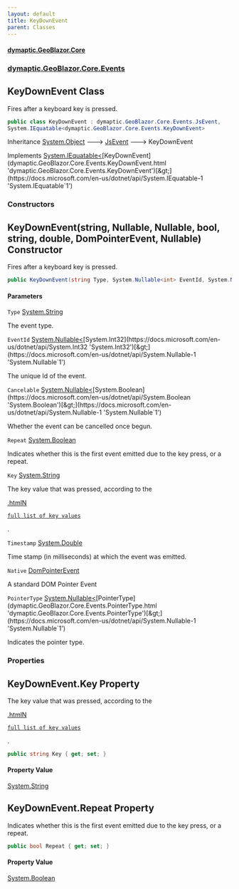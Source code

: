 ```yaml
---
layout: default
title: KeyDownEvent
parent: Classes
---
```

#### [dymaptic.GeoBlazor.Core](index.html 'index')
### [dymaptic.GeoBlazor.Core.Events](index.html#dymaptic.GeoBlazor.Core.Events 'dymaptic.GeoBlazor.Core.Events')

## KeyDownEvent Class

Fires after a keyboard key is pressed.

```csharp
public class KeyDownEvent : dymaptic.GeoBlazor.Core.Events.JsEvent,
System.IEquatable<dymaptic.GeoBlazor.Core.Events.KeyDownEvent>
```

Inheritance [System.Object](https://docs.microsoft.com/en-us/dotnet/api/System.Object 'System.Object') &#129106; [JsEvent](dymaptic.GeoBlazor.Core.Events.JsEvent.html 'dymaptic.GeoBlazor.Core.Events.JsEvent') &#129106; KeyDownEvent

Implements [System.IEquatable&lt;](https://docs.microsoft.com/en-us/dotnet/api/System.IEquatable-1 'System.IEquatable`1')[KeyDownEvent](dymaptic.GeoBlazor.Core.Events.KeyDownEvent.html 'dymaptic.GeoBlazor.Core.Events.KeyDownEvent')[&gt;](https://docs.microsoft.com/en-us/dotnet/api/System.IEquatable-1 'System.IEquatable`1')
### Constructors

<a name='dymaptic.GeoBlazor.Core.Events.KeyDownEvent.KeyDownEvent(string,System.Nullable_int_,System.Nullable_bool_,bool,string,double,dymaptic.GeoBlazor.Core.Events.DomPointerEvent,System.Nullable_dymaptic.GeoBlazor.Core.Events.PointerType_)'></a>

## KeyDownEvent(string, Nullable<int>, Nullable<bool>, bool, string, double, DomPointerEvent, Nullable<PointerType>) Constructor

Fires after a keyboard key is pressed.

```csharp
public KeyDownEvent(string Type, System.Nullable<int> EventId, System.Nullable<bool> Cancelable, bool Repeat, string Key, double Timestamp, dymaptic.GeoBlazor.Core.Events.DomPointerEvent Native, System.Nullable<dymaptic.GeoBlazor.Core.Events.PointerType> PointerType);
```
#### Parameters

<a name='dymaptic.GeoBlazor.Core.Events.KeyDownEvent.KeyDownEvent(string,System.Nullable_int_,System.Nullable_bool_,bool,string,double,dymaptic.GeoBlazor.Core.Events.DomPointerEvent,System.Nullable_dymaptic.GeoBlazor.Core.Events.PointerType_).Type'></a>

`Type` [System.String](https://docs.microsoft.com/en-us/dotnet/api/System.String 'System.String')

The event type.

<a name='dymaptic.GeoBlazor.Core.Events.KeyDownEvent.KeyDownEvent(string,System.Nullable_int_,System.Nullable_bool_,bool,string,double,dymaptic.GeoBlazor.Core.Events.DomPointerEvent,System.Nullable_dymaptic.GeoBlazor.Core.Events.PointerType_).EventId'></a>

`EventId` [System.Nullable&lt;](https://docs.microsoft.com/en-us/dotnet/api/System.Nullable-1 'System.Nullable`1')[System.Int32](https://docs.microsoft.com/en-us/dotnet/api/System.Int32 'System.Int32')[&gt;](https://docs.microsoft.com/en-us/dotnet/api/System.Nullable-1 'System.Nullable`1')

The unique Id of the event.

<a name='dymaptic.GeoBlazor.Core.Events.KeyDownEvent.KeyDownEvent(string,System.Nullable_int_,System.Nullable_bool_,bool,string,double,dymaptic.GeoBlazor.Core.Events.DomPointerEvent,System.Nullable_dymaptic.GeoBlazor.Core.Events.PointerType_).Cancelable'></a>

`Cancelable` [System.Nullable&lt;](https://docs.microsoft.com/en-us/dotnet/api/System.Nullable-1 'System.Nullable`1')[System.Boolean](https://docs.microsoft.com/en-us/dotnet/api/System.Boolean 'System.Boolean')[&gt;](https://docs.microsoft.com/en-us/dotnet/api/System.Nullable-1 'System.Nullable`1')

Whether the event can be cancelled once begun.

<a name='dymaptic.GeoBlazor.Core.Events.KeyDownEvent.KeyDownEvent(string,System.Nullable_int_,System.Nullable_bool_,bool,string,double,dymaptic.GeoBlazor.Core.Events.DomPointerEvent,System.Nullable_dymaptic.GeoBlazor.Core.Events.PointerType_).Repeat'></a>

`Repeat` [System.Boolean](https://docs.microsoft.com/en-us/dotnet/api/System.Boolean 'System.Boolean')

Indicates whether this is the first event emitted due to the key press, or a repeat.

<a name='dymaptic.GeoBlazor.Core.Events.KeyDownEvent.KeyDownEvent(string,System.Nullable_int_,System.Nullable_bool_,bool,string,double,dymaptic.GeoBlazor.Core.Events.DomPointerEvent,System.Nullable_dymaptic.GeoBlazor.Core.Events.PointerType_).Key'></a>

`Key` [System.String](https://docs.microsoft.com/en-us/dotnet/api/System.String 'System.String')

The key value that was pressed, according to the  
<a target="_blank" href="https://developer.mozilla.org/en-US/docs/Web/API/UI_Events/Keyboard_event_key_values">
  
   .htmlN
  
    full list of key values
  
</a>  
.

<a name='dymaptic.GeoBlazor.Core.Events.KeyDownEvent.KeyDownEvent(string,System.Nullable_int_,System.Nullable_bool_,bool,string,double,dymaptic.GeoBlazor.Core.Events.DomPointerEvent,System.Nullable_dymaptic.GeoBlazor.Core.Events.PointerType_).Timestamp'></a>

`Timestamp` [System.Double](https://docs.microsoft.com/en-us/dotnet/api/System.Double 'System.Double')

Time stamp (in milliseconds) at which the event was emitted.

<a name='dymaptic.GeoBlazor.Core.Events.KeyDownEvent.KeyDownEvent(string,System.Nullable_int_,System.Nullable_bool_,bool,string,double,dymaptic.GeoBlazor.Core.Events.DomPointerEvent,System.Nullable_dymaptic.GeoBlazor.Core.Events.PointerType_).Native'></a>

`Native` [DomPointerEvent](dymaptic.GeoBlazor.Core.Events.DomPointerEvent.html 'dymaptic.GeoBlazor.Core.Events.DomPointerEvent')

A standard DOM Pointer Event

<a name='dymaptic.GeoBlazor.Core.Events.KeyDownEvent.KeyDownEvent(string,System.Nullable_int_,System.Nullable_bool_,bool,string,double,dymaptic.GeoBlazor.Core.Events.DomPointerEvent,System.Nullable_dymaptic.GeoBlazor.Core.Events.PointerType_).PointerType'></a>

`PointerType` [System.Nullable&lt;](https://docs.microsoft.com/en-us/dotnet/api/System.Nullable-1 'System.Nullable`1')[PointerType](dymaptic.GeoBlazor.Core.Events.PointerType.html 'dymaptic.GeoBlazor.Core.Events.PointerType')[&gt;](https://docs.microsoft.com/en-us/dotnet/api/System.Nullable-1 'System.Nullable`1')

Indicates the pointer type.
### Properties

<a name='dymaptic.GeoBlazor.Core.Events.KeyDownEvent.Key'></a>

## KeyDownEvent.Key Property

The key value that was pressed, according to the  
<a target="_blank" href="https://developer.mozilla.org/en-US/docs/Web/API/UI_Events/Keyboard_event_key_values">
  
   .htmlN
  
    full list of key values
  
</a>  
.

```csharp
public string Key { get; set; }
```

#### Property Value
[System.String](https://docs.microsoft.com/en-us/dotnet/api/System.String 'System.String')

<a name='dymaptic.GeoBlazor.Core.Events.KeyDownEvent.Repeat'></a>

## KeyDownEvent.Repeat Property

Indicates whether this is the first event emitted due to the key press, or a repeat.

```csharp
public bool Repeat { get; set; }
```

#### Property Value
[System.Boolean](https://docs.microsoft.com/en-us/dotnet/api/System.Boolean 'System.Boolean')
